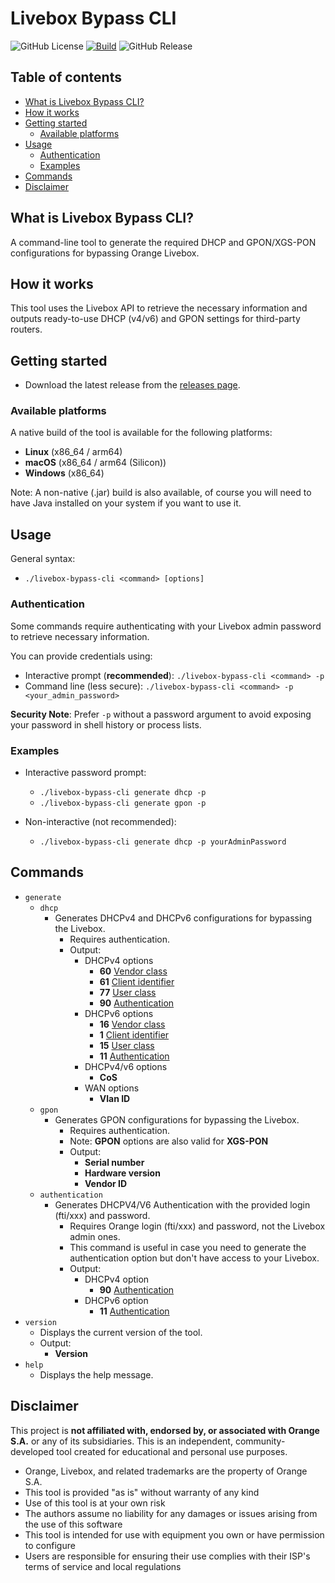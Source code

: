 # Livebox Bypass CLI

![GitHub License](https://img.shields.io/github/license/Hequin0x/livebox-bypass-cli)
[![Build](https://github.com/Hequin0x/livebox-bypass-cli/actions/workflows/build.yml/badge.svg)](https://github.com/Hequin0x/livebox-bypass-cli/actions/workflows/build.yml)
![GitHub Release](https://img.shields.io/github/v/release/Hequin0x/livebox-bypass-cli)

## Table of contents

- [What is Livebox Bypass CLI?](#what-is-livebox-bypass-cli)
- [How it works](#how-it-works)
- [Getting started](#getting-started)
    - [Available platforms](#available-platforms)
- [Usage](#usage)
    - [Authentication](#authentication)
    - [Examples](#examples)
- [Commands](#commands)
- [Disclaimer](#disclaimer)

## What is Livebox Bypass CLI?

A command-line tool to generate the required DHCP and GPON/XGS-PON configurations for bypassing Orange Livebox.

## How it works
This tool uses the Livebox API to retrieve the necessary information and outputs ready-to-use DHCP (v4/v6) and GPON settings for third-party routers.

## Getting started

- Download the latest release from the [releases page](https://github.com/Hequin0x/livebox-bypass-cli/releases).

### Available platforms

A native build of the tool is available for the following platforms:

- **Linux** (x86_64 / arm64)
- **macOS** (x86_64 / arm64 (Silicon))
- **Windows** (x86_64)

Note: A non-native (.jar) build is also available, of course you will need to have Java installed on your system if you want to use it.

## Usage

General syntax:
- `./livebox-bypass-cli <command> [options]`

### Authentication

Some commands require authenticating with your Livebox admin password to retrieve necessary information.

You can provide credentials using:
- Interactive prompt (**recommended**): `./livebox-bypass-cli <command> -p`
- Command line (less secure): `./livebox-bypass-cli <command> -p <your_admin_password>`

**Security Note**: Prefer `-p` without a password argument to avoid exposing your password in shell history or process lists.

### Examples

- Interactive password prompt:
    - `./livebox-bypass-cli generate dhcp -p`
    - `./livebox-bypass-cli generate gpon -p`

- Non-interactive (not recommended):
    - `./livebox-bypass-cli generate dhcp -p yourAdminPassword`

## Commands

- `generate`
  - `dhcp`
      - Generates DHCPv4 and DHCPv6 configurations for bypassing the Livebox.
          - Requires authentication.
          - Output:
            - DHCPv4 options
                - **60** [Vendor class](https://datatracker.ietf.org/doc/html/rfc2132#section-9.13)
                - **61** [Client identifier](https://datatracker.ietf.org/doc/html/rfc2132#section-9.14)
                - **77** [User class](https://datatracker.ietf.org/doc/html/rfc3004/#section-4)
                - **90** [Authentication](https://datatracker.ietf.org/doc/html/rfc3118#section-2)
            - DHCPv6 options
                - **16** [Vendor class](https://datatracker.ietf.org/doc/html/rfc8415#section-21.16)
                - **1** [Client identifier](https://datatracker.ietf.org/doc/html/rfc8415#section-21.2)
                - **15** [User class](https://datatracker.ietf.org/doc/html/rfc8415#section-21.15)
                - **11** [Authentication](https://datatracker.ietf.org/doc/html/rfc8415#section-21.11)
            - DHCPv4/v6 options
              - **CoS**
            - WAN options
              - **Vlan ID**
  - `gpon`
      - Generates GPON configurations for bypassing the Livebox.
          - Requires authentication.
          - Note: **GPON** options are also valid for **XGS-PON**
          - Output:
              - **Serial number**
              - **Hardware version**
              - **Vendor ID**
  - `authentication`
    - Generates DHCPV4/V6 Authentication with the provided login (fti/xxx) and password.
        - Requires Orange login (fti/xxx) and password, not the Livebox admin ones.
        - This command is useful in case you need to generate the authentication option but don't have access to your Livebox.
        - Output:
            - DHCPv4 option
              - **90** [Authentication](https://datatracker.ietf.org/doc/html/rfc3118#section-2)
            - DHCPv6 option
              - **11** [Authentication](https://datatracker.ietf.org/doc/html/rfc8415#section-21.11)
- `version`
    - Displays the current version of the tool.
    - Output:
        - **Version**
- `help`
    - Displays the help message.

## Disclaimer

This project is **not affiliated with, endorsed by, or associated with Orange S.A.** or any of its subsidiaries. This is an independent, community-developed tool created for educational and personal use purposes.

- Orange, Livebox, and related trademarks are the property of Orange S.A.
- This tool is provided "as is" without warranty of any kind
- Use of this tool is at your own risk
- The authors assume no liability for any damages or issues arising from the use of this software
- This tool is intended for use with equipment you own or have permission to configure
- Users are responsible for ensuring their use complies with their ISP's terms of service and local regulations
